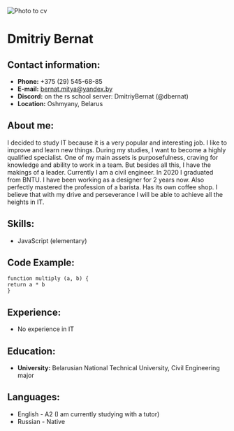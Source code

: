 ![Photo to cv](https://user-images.githubusercontent.com/106680845/172433523-3f88c186-0cf4-402f-ac44-0eb71a754426.jpg)

# Dmitriy Bernat

## Contact information:

+ **Phone:** +375 (29) 545-68-85
+ **E-mail:** bernat.mitya@yandex.by
+ **Discord:** on the rs school server: DmitriyBernat (@dbernat)
+ **Location:** Oshmyany, Belarus

## About me:

I decided to study IT because it is a very popular and interesting job. I like to improve and learn new things. During my studies, I want to become a highly qualified specialist. One of my main assets is purposefulness, craving for knowledge and ability to work in a team. But besides all this, I have the makings of a leader. Currently I am a civil engineer. In 2020 I graduated from BNTU. I have been working as a designer for 2 years now. Also perfectly mastered the profession of a barista. Has its own coffee shop. I believe that with my drive and perseverance I will be able to achieve all the heights in IT.

## Skills:

+ JavaScript (elementary)

## Code Example:
```
function multiply (a, b) {
return a * b
}
```

## Experience:

+ No experience in IT

## Education:

+ **University:** Belarusian National Technical University, Civil Engineering major

## Languages:

+ English - A2 (I am currently studying with a tutor)
+ Russian - Native
